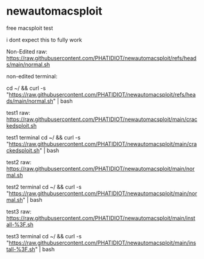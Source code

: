 # newautomacsploit
free macsploit test

i dont expect this to fully work

Non-Edited raw: https://raw.githubusercontent.com/PHATIDIOT/newautomacsploit/refs/heads/main/normal.sh

non-edited terminal:

cd ~/ && curl -s "https://raw.githubusercontent.com/PHATIDIOT/newautomacsploit/refs/heads/main/normal.sh" | bash 

 
  
 test1 raw: https://raw.githubusercontent.com/PHATIDIOT/newautomacsploit/main/crackedsploit.sh

 
 test1 terminal
 cd ~/ && curl -s "https://raw.githubusercontent.com/PHATIDIOT/newautomacsploit/main/crackedsploit.sh" | bash 

 test2 raw: https://raw.githubusercontent.com/PHATIDIOT/newautomacsploit/main/normal.sh

 test2 terminal
cd ~/ && curl -s "https://raw.githubusercontent.com/PHATIDIOT/newautomacsploit/main/normal.sh" | bash

test3 raw: https://raw.githubusercontent.com/PHATIDIOT/newautomacsploit/main/install-%3F.sh


test3 terminal
cd ~/ && curl -s "https://raw.githubusercontent.com/PHATIDIOT/newautomacsploit/main/install-%3F.sh" | bash
